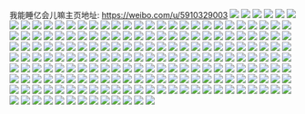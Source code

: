 我能睡亿会儿嘛主页地址: https://weibo.com/u/5910329003 
![](https://wx4.sinaimg.cn/mw2000/006rZ8z9ly1h9e73at13cj30rw1h9aco.jpg) 
![](https://wx4.sinaimg.cn/mw2000/006rZ8z9ly1h8l996n42dj30u0141n2t.jpg) 
![](https://wx4.sinaimg.cn/mw2000/006rZ8z9ly1h8l9gqwb1mj30u0141dnj.jpg) 
![](https://wx4.sinaimg.cn/mw2000/006rZ8z9ly1h8l995rpf9j30u0140teo.jpg) 
![](https://wx4.sinaimg.cn/mw2000/006rZ8z9ly1h8kn5mvb87j329u313kjp.jpg) 
![](https://wx4.sinaimg.cn/mw2000/006rZ8z9ly1h8kn5qpjqfj322e2r61kz.jpg) 
![](https://wx4.sinaimg.cn/mw2000/006rZ8z9ly1h8kn5txffdj32c0340e83.jpg) 
![](https://wx4.sinaimg.cn/mw2000/006rZ8z9ly1h89ginuxdyj31sc2ds1ky.jpg) 
![](https://wx4.sinaimg.cn/mw2000/006rZ8z9ly1h89gjti957j3291301hdv.jpg) 
![](https://wx4.sinaimg.cn/mw2000/006rZ8z9ly1h89girer3lj31sc2ds1ky.jpg) 
![](https://wx4.sinaimg.cn/mw2000/006rZ8z9ly1h89gjo361kj32c03407wj.jpg) 
![](https://wx4.sinaimg.cn/mw2000/006rZ8z9ly1h89gj5hchij32c03401kz.jpg) 
![](https://wx4.sinaimg.cn/mw2000/006rZ8z9ly1h89giv0j7sj31sc2ds1ky.jpg) 
![](https://wx4.sinaimg.cn/mw2000/006rZ8z9ly1h89gjc2amuj329h30ne85.jpg) 
![](https://wx4.sinaimg.cn/mw2000/006rZ8z9ly1h89giz1134j31sc2dsx6p.jpg) 
![](https://wx4.sinaimg.cn/mw2000/006rZ8z9ly1h89gjfzfpej326z2xc4qq.jpg) 
![](https://wx4.sinaimg.cn/mw2000/006rZ8z9ly1h89gjhyrjej32b632wnpe.jpg) 
![](https://wx4.sinaimg.cn/mw2000/006rZ8z9ly1h83txv6sdfj31sc2ds1l0.jpg) 
![](https://wx4.sinaimg.cn/mw2000/006rZ8z9ly1h83ty9lgx1j31sc2dsqv6.jpg) 
![](https://wx4.sinaimg.cn/mw2000/006rZ8z9ly1h83txy6btfj31sc2dsx6q.jpg) 
![](https://wx4.sinaimg.cn/mw2000/006rZ8z9ly1h83ty5yrzwj31sc2ds4qr.jpg) 
![](https://wx4.sinaimg.cn/mw2000/006rZ8z9ly1h83ty2z1ekj32c0340kjp.jpg) 
![](https://wx4.sinaimg.cn/mw2000/006rZ8z9ly1h7pu5a4oztj320s2p17wj.jpg) 
![](https://wx4.sinaimg.cn/mw2000/006rZ8z9ly1h7ptvhhfn3j326h2wnqvb.jpg) 
![](https://wx4.sinaimg.cn/mw2000/006rZ8z9ly1h7ptv7hv4wj326v2x61ky.jpg) 
![](https://wx4.sinaimg.cn/mw2000/006rZ8z9ly1h7ptvnjc7sj31zs2npkjp.jpg) 
![](https://wx4.sinaimg.cn/mw2000/006rZ8z9ly1h7ptvti1chj31zz2nyb2d.jpg) 
![](https://wx4.sinaimg.cn/mw2000/006rZ8z9ly1h7ptv8ysu6j31y22lfnpe.jpg) 
![](https://wx4.sinaimg.cn/mw2000/006rZ8z9ly1h7ptvvg5oej32072oakjn.jpg) 
![](https://wx4.sinaimg.cn/mw2000/006rZ8z9ly1h7ptw16if7j328x2zw7wl.jpg) 
![](https://wx4.sinaimg.cn/mw2000/006rZ8z9ly1h7nrzhp3flj30uka6bkjr.jpg) 
![](https://wx4.sinaimg.cn/mw2000/006rZ8z9ly1h7nrz6yepuj30uk8k4b2c.jpg) 
![](https://wx4.sinaimg.cn/mw2000/006rZ8z9ly1h7nrz30wp2j30uk82a7wl.jpg) 
![](https://wx4.sinaimg.cn/mw2000/006rZ8z9ly1h7nrytt190j30uk7031l0.jpg) 
![](https://wx4.sinaimg.cn/mw2000/006rZ8z9ly1h7nrzcbq1mj30uk945nph.jpg) 
![](https://wx4.sinaimg.cn/mw2000/006rZ8z9ly1h7nryz4mumj30uk6fqu0z.jpg) 
![](https://wx4.sinaimg.cn/mw2000/006rZ8z9ly1h76d4w58klj31kd235ngr.jpg) 
![](https://wx4.sinaimg.cn/mw2000/006rZ8z9ly1h76d4wwbfsj30wr17owgz.jpg) 
![](https://wx4.sinaimg.cn/mw2000/006rZ8z9ly1h76d4vfesmj30wr17oaca.jpg) 
![](https://wx4.sinaimg.cn/mw2000/006rZ8z9ly1h76d4r19ffj31lh24ne81.jpg) 
![](https://wx4.sinaimg.cn/mw2000/006rZ8z9ly1h76d4zibscj30wr1z07lz.jpg) 
![](https://wx4.sinaimg.cn/mw2000/006rZ8z9ly1h6j6rc8092j31sc2dsqg2.jpg) 
![](https://wx4.sinaimg.cn/mw2000/006rZ8z9ly1h6j6riu7jmj31sc2ds4e5.jpg) 
![](https://wx4.sinaimg.cn/mw2000/006rZ8z9ly1h6j6rw0eonj31sc2dsdk7.jpg) 
![](https://wx4.sinaimg.cn/mw2000/006rZ8z9ly1h6j6qn9po1j32ts1latjc.jpg) 
![](https://wx4.sinaimg.cn/mw2000/006rZ8z9ly1h6j6s255s8j31sc2ds49w.jpg) 
![](https://wx4.sinaimg.cn/mw2000/006rZ8z9ly1h6j6rrrjrxj31sc2ds11h.jpg) 
![](https://wx4.sinaimg.cn/mw2000/006rZ8z9ly1h6j6ska0gbj33402c01kz.jpg) 
![](https://wx4.sinaimg.cn/mw2000/006rZ8z9ly1h6j6s9e5ohj31sc2dsgtk.jpg) 
![](https://wx4.sinaimg.cn/mw2000/006rZ8z9ly1h650rts4y4j31o0280u0x.jpg) 
![](https://wx4.sinaimg.cn/mw2000/006rZ8z9ly1h650rv3qa0j323m2sue82.jpg) 
![](https://wx4.sinaimg.cn/mw2000/006rZ8z9ly1h640zim0zdj32a831nnpe.jpg) 
![](https://wx4.sinaimg.cn/mw2000/006rZ8z9ly1h640zbvbxaj32c0340u0y.jpg) 
![](https://wx4.sinaimg.cn/mw2000/006rZ8z9ly1h640z9uyxqj327m2y8e82.jpg) 
![](https://wx4.sinaimg.cn/mw2000/006rZ8z9ly1h640zjvt38j32b632w4qr.jpg) 
![](https://wx4.sinaimg.cn/mw2000/006rZ8z9ly1h640zao4nrj32542ut4qq.jpg) 
![](https://wx4.sinaimg.cn/mw2000/006rZ8z9ly1h640zhm4f1j327e2xv7bz.jpg) 
![](https://wx4.sinaimg.cn/mw2000/006rZ8z9ly1h640zkqankj327a2xq1ky.jpg) 
![](https://wx4.sinaimg.cn/mw2000/006rZ8z9ly1h640zf2o2yj329830bn70.jpg) 
![](https://wx4.sinaimg.cn/mw2000/006rZ8z9ly1h4zni5yno5j31w72ixe81.jpg) 
![](https://wx4.sinaimg.cn/mw2000/006rZ8z9ly1h4znijnwekj326s2x1npf.jpg) 
![](https://wx4.sinaimg.cn/mw2000/006rZ8z9ly1h4znirfovwj329x3191ky.jpg) 
![](https://wx4.sinaimg.cn/mw2000/006rZ8z9ly1h4znisph7tj3290300u0x.jpg) 
![](https://wx4.sinaimg.cn/mw2000/006rZ8z9ly1h4zni7lg5nj329g30m1ky.jpg) 
![](https://wx4.sinaimg.cn/mw2000/006rZ8z9ly1h4zniq6fhej32852yv7wh.jpg) 
![](https://wx4.sinaimg.cn/mw2000/006rZ8z9ly1h4zniparmyj32c0340qv6.jpg) 
![](https://wx4.sinaimg.cn/mw2000/006rZ8z9ly1h4zniu6vvlj329h30nqv5.jpg) 
![](https://wx4.sinaimg.cn/mw2000/006rZ8z9ly1h4znicvqbjj32au32gx6q.jpg) 
![](https://wx4.sinaimg.cn/mw2000/006rZ8z9ly1h2xvk5kcpej32c0340e82.jpg) 
![](https://wx4.sinaimg.cn/mw2000/006rZ8z9ly1h2xvjzgi57j326z2xc7wh.jpg) 
![](https://wx4.sinaimg.cn/mw2000/006rZ8z9ly1h2y8ij2dwpj31rg2cmb2a.jpg) 
![](https://wx4.sinaimg.cn/mw2000/006rZ8z9ly1h151ip7e6sj31aq1qb4qp.jpg) 
![](https://wx4.sinaimg.cn/mw2000/006rZ8z9ly1h151infuv0j30z21araon.jpg) 
![](https://wx4.sinaimg.cn/mw2000/006rZ8z9ly1h151ivfh2pj32au32ge82.jpg) 
![](https://wx4.sinaimg.cn/mw2000/006rZ8z9ly1h0yo3l2hsuj323y2t9x2x.jpg) 
![](https://wx4.sinaimg.cn/mw2000/006rZ8z9ly1h0yo3mysuwj31xi2koqv5.jpg) 
![](https://wx4.sinaimg.cn/mw2000/006rZ8z9ly1h0yo3lpiz6j30vc0vctj7.jpg) 
![](https://wx4.sinaimg.cn/mw2000/006rZ8z9ly1h0yo3kdxslj32c0340hdu.jpg) 
![](https://wx4.sinaimg.cn/mw2000/006rZ8z9ly1h078tmbyz8j329c30ghdt.jpg) 
![](https://wx4.sinaimg.cn/mw2000/006rZ8z9ly1gzt4e69vyuj32c0340x6p.jpg) 
![](https://wx4.sinaimg.cn/mw2000/006rZ8z9ly1gzt4e79mn5j32c02c0x6p.jpg) 
![](https://wx4.sinaimg.cn/mw2000/006rZ8z9ly1gzt4e855a6j31zl1zlnpd.jpg) 
![](https://wx4.sinaimg.cn/mw2000/006rZ8z9ly1gzt4e0dmxgj32is1w3u0x.jpg) 
![](https://wx4.sinaimg.cn/mw2000/006rZ8z9ly1gzt4e3mo5pj32c02c0hdt.jpg) 
![](https://wx4.sinaimg.cn/mw2000/006rZ8z9ly1gzt4e2s6r9j32c02c07wi.jpg) 
![](https://wx4.sinaimg.cn/mw2000/006rZ8z9ly1gzt4e1ez50j32c02c07wi.jpg) 
![](https://wx4.sinaimg.cn/mw2000/006rZ8z9ly1gzt4e4vkv1j32c02c0hdu.jpg) 
![](https://wx4.sinaimg.cn/mw2000/006rZ8z9ly1gzt4ed53x1j33402c07wj.jpg) 
![](https://wx4.sinaimg.cn/mw2000/006rZ8z9ly1gzrd5r6fzpj30u01407cn.jpg) 
![](https://wx4.sinaimg.cn/mw2000/006rZ8z9ly1gzrd5s2bm0j30u00u0aev.jpg) 
![](https://wx4.sinaimg.cn/mw2000/006rZ8z9ly1gzrd5v66vxj30u0140juy.jpg) 
![](https://wx4.sinaimg.cn/mw2000/006rZ8z9ly1gzmqrvm8wlj32c02c0b2b.jpg) 
![](https://wx4.sinaimg.cn/mw2000/006rZ8z9ly1gsvzjzn810j31pp2aakjl.jpg) 
![](https://wx4.sinaimg.cn/mw2000/006rZ8z9ly1gsvzk0l4haj32c02c0u0x.jpg) 
![](https://wx4.sinaimg.cn/mw2000/006rZ8z9ly1gsvzk1buzij31e91v01ax.jpg) 
![](https://wx4.sinaimg.cn/mw2000/006rZ8z9ly1gsvzjxfan0j329g30mhdu.jpg) 
![](https://wx4.sinaimg.cn/mw2000/006rZ8z9ly1gsvzk619wqj3293304npf.jpg) 
![](https://wx4.sinaimg.cn/mw2000/006rZ8z9ly1gsvzk85fzvj62c045akjn02.jpg) 
![](https://wx4.sinaimg.cn/mw2000/006rZ8z9ly1gsvzkb2l35j31z22mrx6p.jpg) 
![](https://wx4.sinaimg.cn/mw2000/006rZ8z9ly1grqbtrt6ttj310x18u1kx.jpg) 
![](https://wx4.sinaimg.cn/mw2000/006rZ8z9gy1grmysw5d5fj62c03404r002.jpg) 
![](https://wx4.sinaimg.cn/mw2000/006rZ8z9gy1grmysjpfwuj328q2zme8a.jpg) 
![](https://wx4.sinaimg.cn/mw2000/006rZ8z9gy1grmys8u7wnj327a2xqx6x.jpg) 
![](https://wx4.sinaimg.cn/mw2000/006rZ8z9gy1grmyt2yr0bj31xs2l1hdy.jpg) 
![](https://wx4.sinaimg.cn/mw2000/006rZ8z9gy1grmytlidkfj32672wanpn.jpg) 
![](https://wx4.sinaimg.cn/mw2000/006rZ8z9gy1grmyt8gku2j31tg2fa7wl.jpg) 
![](https://wx4.sinaimg.cn/mw2000/006rZ8z9gy1grmyryc5agj32382sbhe3.jpg) 
![](https://wx4.sinaimg.cn/mw2000/006rZ8z9gy1grmyubqkpgj31z02mo1l7.jpg) 
![](https://wx4.sinaimg.cn/mw2000/006rZ8z9gy1grmyu0f7fqj323r2t0u19.jpg) 
![](https://wx4.sinaimg.cn/mw2000/006rZ8z9ly1gr1xe5p0eqj32801o04qu.jpg) 
![](https://wx4.sinaimg.cn/mw2000/006rZ8z9ly1gr1xe73vizj31x62k8u0z.jpg) 
![](https://wx4.sinaimg.cn/mw2000/006rZ8z9ly1gr1xe33fufj31lx259ql9.jpg) 
![](https://wx4.sinaimg.cn/mw2000/006rZ8z9ly1gr1xe8694ij328g28gb29.jpg) 
![](https://wx4.sinaimg.cn/mw2000/006rZ8z9ly1gmc1bjb00lj32v725eu0x.jpg) 
![](https://wx4.sinaimg.cn/mw2000/006rZ8z9ly1gmc1bdhrc1j32xz27hhdu.jpg) 
![](https://wx4.sinaimg.cn/mw2000/006rZ8z9ly1gmc1bmdajvj329c30gnpd.jpg) 
![](https://wx4.sinaimg.cn/mw2000/006rZ8z9ly1gmc1bntismj329s312qko.jpg) 
![](https://wx4.sinaimg.cn/mw2000/006rZ8z9ly1gmc1brlzdrj31sk2e2auz.jpg) 
![](https://wx4.sinaimg.cn/mw2000/006rZ8z9ly1gmc1bt19t5j323l2ssaqu.jpg) 
![](https://wx4.sinaimg.cn/mw2000/006rZ8z9ly1gmc1bvscjpj32482tnkjl.jpg) 
![](https://wx4.sinaimg.cn/mw2000/006rZ8z9ly1gmc1bzxf81j329r3104qp.jpg) 
![](https://wx4.sinaimg.cn/mw2000/006rZ8z9ly1gmc1c3rwlqj329t2yunpd.jpg) 
![](https://wx4.sinaimg.cn/mw2000/006rZ8z9ly1gjic8qwbufj31s02dce81.jpg) 
![](https://wx4.sinaimg.cn/mw2000/006rZ8z9ly1gjic8swtvqj31s02dc18u.jpg) 
![](https://wx4.sinaimg.cn/mw2000/006rZ8z9ly1gjic8tnrruj31s02dce81.jpg) 
![](https://wx4.sinaimg.cn/mw2000/006rZ8z9ly1gjic8wpya8j31s02dcwv6.jpg) 
![](https://wx4.sinaimg.cn/mw2000/006rZ8z9ly1gjic8sc6gcj32dc1s34qp.jpg) 
![](https://wx4.sinaimg.cn/mw2000/006rZ8z9ly1gjic8pe67kj31s02dcnfe.jpg) 
![](https://wx4.sinaimg.cn/mw2000/006rZ8z9ly1gjic8vcdjlj31s02dcqsd.jpg) 
![](https://wx4.sinaimg.cn/mw2000/006rZ8z9ly1gjic8w3b58j31rz2dcqoj.jpg) 
![](https://wx4.sinaimg.cn/mw2000/006rZ8z9ly1gjic8u67lsj31rz2dc7r1.jpg) 
![](https://wx4.sinaimg.cn/mw2000/006rZ8z9ly1gja1n1or7nj30u01404cd.jpg) 
![](https://wx4.sinaimg.cn/mw2000/006rZ8z9ly1gja1myc1rlj30u0149tkq.jpg) 
![](https://wx4.sinaimg.cn/mw2000/006rZ8z9ly1gja1n0rcbgj30u0141n20.jpg) 
![](https://wx4.sinaimg.cn/mw2000/006rZ8z9ly1gja1mz9y7sj30u0140wsk.jpg) 
![](https://wx4.sinaimg.cn/mw2000/006rZ8z9ly1gja1mxlpu3j30u0140tp7.jpg) 
![](https://wx4.sinaimg.cn/mw2000/006rZ8z9ly1gja1mwflq0j31400u0akv.jpg) 
![](https://wx4.sinaimg.cn/mw2000/006rZ8z9ly1gja1n0d2ojj30u0141ag7.jpg) 
![](https://wx4.sinaimg.cn/mw2000/006rZ8z9ly1gja1mzw8m0j30u0140ztp.jpg) 
![](https://wx4.sinaimg.cn/mw2000/006rZ8z9ly1gja1n2b42ej30u0141k1b.jpg) 
![](https://wx4.sinaimg.cn/mw2000/006rZ8z9ly1gfmdlj5g2fj31kw1kw4qp.jpg) 
![](https://wx4.sinaimg.cn/mw2000/006rZ8z9ly1gfmdljnuv3j31kw1koqdq.jpg) 
![](https://wx4.sinaimg.cn/mw2000/006rZ8z9ly1gfmdlk9phmj31kw1kw1kx.jpg) 
![](https://wx4.sinaimg.cn/mw2000/006rZ8z9ly1gfmdlkygcrj31kw1kwkf7.jpg) 
![](https://wx4.sinaimg.cn/mw2000/006rZ8z9ly1gfmdlif9g7j31kw1kwawj.jpg) 
![](https://wx4.sinaimg.cn/mw2000/006rZ8z9ly1gfmdllef97j31kw1kwtww.jpg) 
![](https://wx4.sinaimg.cn/mw2000/006rZ8z9ly1gf3yzoqhqdj30u00u046b.jpg) 
![](https://wx4.sinaimg.cn/mw2000/006rZ8z9ly1gf3yznoc3lj31400u0n8f.jpg) 
![](https://wx4.sinaimg.cn/mw2000/006rZ8z9ly1gf3yzpilzij30u00u0tds.jpg) 
![](https://wx4.sinaimg.cn/mw2000/006rZ8z9ly1gf3yzqexypj31400u0tim.jpg) 
![](https://wx4.sinaimg.cn/mw2000/006rZ8z9ly1gf3yzra5z4j30u00u0gv1.jpg) 
![](https://wx4.sinaimg.cn/mw2000/006rZ8z9ly1gf3yzs6dd9j31550u0152.jpg) 
![](https://wx4.sinaimg.cn/mw2000/006rZ8z9ly1gevrezevljj30qj13u7cj.jpg) 
![](https://wx4.sinaimg.cn/mw2000/006rZ8z9ly1gevrewc8oej30vo1bigrs.jpg) 
![](https://wx4.sinaimg.cn/mw2000/006rZ8z9ly1gevrexerdwj30zk1hcalw.jpg) 
![](https://wx4.sinaimg.cn/mw2000/006rZ8z9ly1gevrex1yv0j30vh1b74b3.jpg) 
![](https://wx4.sinaimg.cn/mw2000/006rZ8z9ly1gevrez0m7gj31hc0zk15z.jpg) 
![](https://wx4.sinaimg.cn/mw2000/006rZ8z9ly1gevrewnod4j30y21f3gt6.jpg) 
![](https://wx4.sinaimg.cn/mw2000/006rZ8z9ly1gevrf0brjvj30zk1hcdy6.jpg) 
![](https://wx4.sinaimg.cn/mw2000/006rZ8z9ly1gevreyeo3oj30zk1hcwzo.jpg) 
![](https://wx4.sinaimg.cn/mw2000/006rZ8z9ly1gevrezt5ipj30zk1hce57.jpg) 
![](https://wx4.sinaimg.cn/mw2000/006rZ8z9ly1gdzgbybptkj30yl1fw4qp.jpg) 
![](https://wx4.sinaimg.cn/mw2000/006rZ8z9ly1gdzgbzr1ntj30wa1cgtkg.jpg) 
![](https://wx4.sinaimg.cn/mw2000/006rZ8z9ly1gdzgbxkkisj30vm1be1he.jpg) 
![](https://wx4.sinaimg.cn/mw2000/006rZ8z9ly1gdzgbzfvecj30x21dmqbv.jpg) 
![](https://wx4.sinaimg.cn/mw2000/006rZ8z9ly1gdzgvq6ylpj30zk1hctjp.jpg) 
![](https://wx4.sinaimg.cn/mw2000/006rZ8z9ly1gdzgbz44csj30rs15p43z.jpg) 
![](https://wx4.sinaimg.cn/mw2000/006rZ8z9ly1gdzhcil89gj30zk1hcajh.jpg) 
![](https://wx4.sinaimg.cn/mw2000/006rZ8z9ly1gdzgc039ljj30xm1efgvj.jpg) 
![](https://wx4.sinaimg.cn/mw2000/006rZ8z9ly1gdzhcjg9efj30rs3h04qp.jpg) 
![](https://wx4.sinaimg.cn/mw2000/006rZ8z9ly1gdybuour87j30zk1hctff.jpg) 
![](https://wx4.sinaimg.cn/mw2000/006rZ8z9ly1gdybupt0y5j30np0zkakc.jpg) 
![](https://wx4.sinaimg.cn/mw2000/006rZ8z9ly1gdybuq7mgpj30zk1hcaih.jpg) 
![](https://wx4.sinaimg.cn/mw2000/006rZ8z9ly1gdybuqnysqj30y21dxgzz.jpg) 
![](https://wx4.sinaimg.cn/mw2000/006rZ8z9ly1gdybur32foj30zk1hctma.jpg) 
![](https://wx4.sinaimg.cn/mw2000/006rZ8z9ly1gdyburj7htj30zk1hcgx3.jpg) 
![](https://wx4.sinaimg.cn/mw2000/006rZ8z9ly1gdybus1qz0j30yc1fin4x.jpg) 
![](https://wx4.sinaimg.cn/mw2000/006rZ8z9ly1gdybushs4uj30np0zkdoz.jpg) 
![](https://wx4.sinaimg.cn/mw2000/006rZ8z9ly1gdybunevt8j30zk1hcqav.jpg) 
![](https://wx4.sinaimg.cn/mw2000/006rZ8z9ly1gddm5pno8mj30o30o3wjq.jpg) 
![](https://wx4.sinaimg.cn/mw2000/006rZ8z9ly1gddm5sey4dj32ad2adnpd.jpg) 
![](https://wx4.sinaimg.cn/mw2000/006rZ8z9ly1gddm5t0n96j30rf0rfqnu.jpg) 
![](https://wx4.sinaimg.cn/mw2000/006rZ8z9ly1gddm5ttt46j327z27znpd.jpg) 
![](https://wx4.sinaimg.cn/mw2000/006rZ8z9ly1gddm5uthcdj328527xx6p.jpg) 
![](https://wx4.sinaimg.cn/mw2000/006rZ8z9ly1gddm5w1e6uj32c02c0u0x.jpg) 
![](https://wx4.sinaimg.cn/mw2000/006rZ8z9ly1gddm5oxgtnj30v90v9qbg.jpg) 
![](https://wx4.sinaimg.cn/mw2000/006rZ8z9ly1gddm5x4eesj32c02c0x6p.jpg) 
![](https://wx4.sinaimg.cn/mw2000/006rZ8z9ly1gddm5xyoeoj31lf1lfnmi.jpg) 
![](https://wx4.sinaimg.cn/mw2000/006rZ8z9ly1gdczz5kfznj313y0tynpd.jpg) 
![](https://wx4.sinaimg.cn/mw2000/006rZ8z9ly1gdczz66zcxj30u00u0kjl.jpg) 
![](https://wx4.sinaimg.cn/mw2000/006rZ8z9ly1gdczz4r23zj30u00u0b29.jpg) 
![](https://wx4.sinaimg.cn/mw2000/006rZ8z9ly1gd6iqkme16j335e4q47wt.jpg) 
![](https://wx4.sinaimg.cn/mw2000/006rZ8z9ly1gd5div2bpvj30tw13wwmg.jpg) 
![](https://wx4.sinaimg.cn/mw2000/006rZ8z9ly1gd5divukcsj32vd25ihdt.jpg) 
